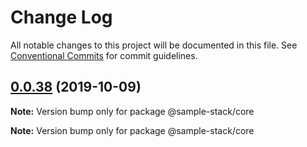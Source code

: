 # Change Log

All notable changes to this project will be documented in this file.
See [Conventional Commits](https://conventionalcommits.org) for commit guidelines.

## [0.0.38](https://github.com/cdmbase/fullstack-pro/compare/v0.0.37...v0.0.38) (2019-10-09)

**Note:** Version bump only for package @sample-stack/core







**Note:** Version bump only for package @sample-stack/core
